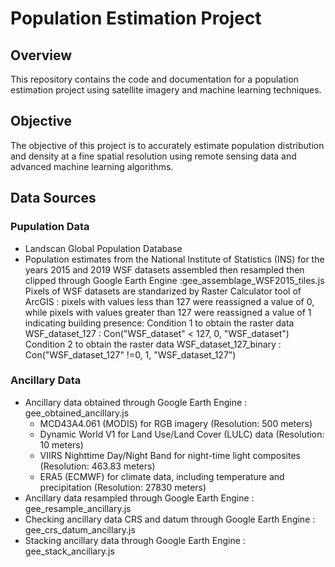 # Population Estimation Project

## Overview
This repository contains the code and documentation for a population estimation project using satellite imagery and machine learning techniques.

## Objective
The objective of this project is to accurately estimate population distribution and density at a fine spatial resolution using remote sensing data and advanced machine learning algorithms.

## Data Sources
### Pupulation Data 
- Landscan Global Population Database
- Population estimates from the National Institute of Statistics (INS) for the years 2015 and 2019
  WSF datasets assembled then resampled then clipped through Google Earth Engine :gee_assemblage_WSF2015_tiles.js
  Pixels of WSF datasets are standarized by Raster Calculator tool of ArcGIS : pixels with values less than 127 were reassigned a value of 0, while pixels with values greater than 127 were reassigned a value of 1   indicating building presence:
   Condition 1 to obtain the raster data WSF_dataset_127 :  Con("WSF_dataset" < 127, 0, "WSF_dataset")
   Condition 2 to obtain the raster data WSF_dataset_127_binary :  Con("WSF_dataset_127" !=0, 1, "WSF_dataset_127")

### Ancillary Data 
- Ancillary data obtained through Google Earth Engine : gee_obtained_ancillary.js
  - MCD43A4.061 (MODIS) for RGB imagery (Resolution: 500 meters)
  - Dynamic World V1 for Land Use/Land Cover (LULC) data (Resolution: 10 meters)
  - VIIRS Nighttime Day/Night Band for night-time light composites (Resolution: 463.83 meters)
  - ERA5 (ECMWF) for climate data, including temperature and precipitation (Resolution: 27830 meters)
- Ancillary data resampled through Google Earth Engine : gee_resample_ancillary.js
- Checking ancillary data CRS and datum  through Google Earth Engine : gee_crs_datum_ancillary.js
- Stacking ancillary data  through Google Earth Engine : gee_stack_ancillary.js

